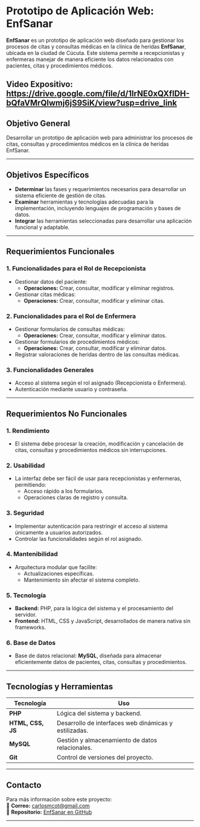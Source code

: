 # **Prototipo de Aplicación Web: EnfSanar**

**EnfSanar** es un prototipo de aplicación web diseñado para gestionar los procesos de citas y consultas médicas en la clínica de heridas **EnfSanar**, ubicada en la ciudad de Cúcuta. Este sistema permite a recepcionistas y enfermeras manejar de manera eficiente los datos relacionados con pacientes, citas y procedimientos médicos.

Video Expositivo: 
https://drive.google.com/file/d/1IrNE0xQXfIDH-bQfaVMrQlwmj6jS9SiK/view?usp=drive_link
---

## **Objetivo General**  
Desarrollar un prototipo de aplicación web para administrar los procesos de citas, consultas y procedimientos médicos en la clínica de heridas EnfSanar.

---

## **Objetivos Específicos**

- **Determinar** las fases y requerimientos necesarios para desarrollar un sistema eficiente de gestión de citas.  
- **Examinar** herramientas y tecnologías adecuadas para la implementación, incluyendo lenguajes de programación y bases de datos.  
- **Integrar** las herramientas seleccionadas para desarrollar una aplicación funcional y adaptable.  

---

## **Requerimientos Funcionales**

### **1. Funcionalidades para el Rol de Recepcionista**
- Gestionar datos del paciente:
  - **Operaciones:** Crear, consultar, modificar y eliminar registros.
- Gestionar citas médicas:
  - **Operaciones:** Crear, consultar, modificar y eliminar citas.

### **2. Funcionalidades para el Rol de Enfermera**
- Gestionar formularios de consultas médicas:
  - **Operaciones:** Crear, consultar, modificar y eliminar datos.
- Gestionar formularios de procedimientos médicos:
  - **Operaciones:** Crear, consultar, modificar y eliminar datos.
- Registrar valoraciones de heridas dentro de las consultas médicas.

### **3. Funcionalidades Generales**
- Acceso al sistema según el rol asignado (Recepcionista o Enfermera).
- Autenticación mediante usuario y contraseña.

---

## **Requerimientos No Funcionales**

### **1. Rendimiento**
- El sistema debe procesar la creación, modificación y cancelación de citas, consultas y procedimientos médicos sin interrupciones.  

### **2. Usabilidad**
- La interfaz debe ser fácil de usar para recepcionistas y enfermeras, permitiendo:
  - Acceso rápido a los formularios.
  - Operaciones claras de registro y consulta.

### **3. Seguridad**
- Implementar autenticación para restringir el acceso al sistema únicamente a usuarios autorizados.
- Controlar las funcionalidades según el rol asignado.

### **4. Mantenibilidad**
- Arquitectura modular que facilite:
  - Actualizaciones específicas.
  - Mantenimiento sin afectar el sistema completo.
 
### **5. Tecnología**
- **Backend:** PHP, para la lógica del sistema y el procesamiento del servidor.  
- **Frontend:** HTML, CSS y JavaScript, desarrollados de manera nativa sin frameworks.  

### **6. Base de Datos**
- Base de datos relacional: **MySQL**, diseñada para almacenar eficientemente datos de pacientes, citas, consultas y procedimientos.

---

## **Tecnologías y Herramientas**

| **Tecnología**      | **Uso**                                    |
|----------------------|--------------------------------------------|
| **PHP**             | Lógica del sistema y backend.              |
| **HTML, CSS, JS**   | Desarrollo de interfaces web dinámicas y estilizadas. |
| **MySQL**           | Gestión y almacenamiento de datos relacionales. |
| **Git**             | Control de versiones del proyecto.         |

---

## **Contacto**

Para más información sobre este proyecto:  
📧 **Correo:** carlosmcot@gmail.com  
📂 **Repositorio:** [EnfSanar en GitHub](https://github.com/CarlosMantillaC/EnfSanar)

---
